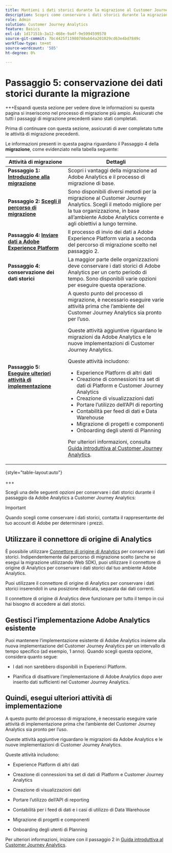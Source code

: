 ```yaml
---
title: Mantieni i dati storici durante la migrazione al Customer Journey Analytics
description: Scopri come conservare i dati storici durante la migrazione al Customer Journey Analytics
role: Admin
solution: Customer Journey Analytics
feature: Basics
exl-id: 1d17151b-3a12-468e-9a4f-9e5994599570
source-git-commit: 7bc4425f11980780ab64a201029cd63e4bd7849c
workflow-type: tm+mt
source-wordcount: '585'
ht-degree: 0%

---
```


# Passaggio 5: conservazione dei dati storici durante la migrazione

+++Espandi questa sezione per vedere dove le informazioni su questa pagina si inseriscono nel processo di migrazione più ampio. Assicurati che tutti i passaggi di migrazione precedenti siano stati completati.

Prima di continuare con questa sezione, assicurati di aver completato tutte le attività di migrazione precedenti.

Le informazioni presenti in questa pagina riguardano il Passaggio 4 della **migrazione**, come evidenziato nella tabella seguente:

| Attività di migrazione | Dettagli |
|---------|----------|
| **Passaggio 1: [Introduzione alla migrazione](/help/getting-started/cja-migration/cja-migration-getstarted.md)** | Scopri i vantaggi della migrazione ad Adobe Analytics e il processo di migrazione di base. |
| **Passaggio 2: [Scegli il percorso di migrazione](/help/getting-started/cja-migration/cja-migration-path.md)** | Sono disponibili diversi metodi per la migrazione al Customer Journey Analytics. Scegli il metodo migliore per la tua organizzazione, in base all’ambiente Adobe Analytics corrente e agli obiettivi a lungo termine. |
| **Passaggio 4: [Inviare dati a Adobe Experience Platform](/help/getting-started/cja-migration/cja-migration-send-to-platform.md)** | Il processo di invio dei dati a Adobe Experience Platform varia a seconda del percorso di migrazione scelto nel passaggio 2. |
| <span class="preview">**Passaggio 4: conservazione dei dati storici**</span> | <span class="preview">La maggior parte delle organizzazioni deve conservare i dati storici di Adobe Analytics per un certo periodo di tempo. Sono disponibili varie opzioni per eseguire questa operazione.</span> |
| **Passaggio 5: [Eseguire ulteriori attività di implementazione](/help/getting-started/cja-getting-started.md)** | A questo punto del processo di migrazione, è necessario eseguire varie attività prima che l’ambiente del Customer Journey Analytics sia pronto per l’uso.<p>Queste attività aggiuntive riguardano le migrazioni da Adobe Analytics e le nuove implementazioni di Customer Journey Analytics.</p><p>Queste attività includono:</p><ul><li>Experience Platform di altri dati</li><li>Creazione di connessioni tra set di dati di Platform e Customer Journey Analytics</li><li>Creazione di visualizzazioni dati</li><li>Portare l’utilizzo dell’API di reporting</li><li>Contabilità per feed di dati e Data Warehouse</li><li>Migrazione di progetti e componenti</li><li>Onboarding degli utenti di Planning</li></ul> <p>Per ulteriori informazioni, consulta [Guida introduttiva al Customer Journey Analytics](/help/getting-started/cja-getting-started.md). |

{style="table-layout:auto"}

+++

Scegli una delle seguenti opzioni per conservare i dati storici durante il passaggio da Adobe Analytics a Customer Journey Analytics:

>[!IMPORTANT]
>
>Quando scegli come conservare i dati storici, contatta il rappresentante del tuo account di Adobe per determinare i prezzi.

## Utilizzare il connettore di origine di Analytics

È possibile utilizzare [Connettore di origine di Analytics](/help/data-ingestion/analytics.md) per conservare i dati storici. Indipendentemente dal percorso di migrazione scelto (anche se esegui la migrazione utilizzando Web SDK), puoi utilizzare il connettore di origine di Analytics per conservare i dati storici dal tuo ambiente Adobe Analytics.

Puoi utilizzare il connettore di origine di Analytics per conservare i dati storici inserendoli in una posizione dedicata, separata dai dati correnti.

Il connettore di origine di Analytics deve funzionare per tutto il tempo in cui hai bisogno di accedere ai dati storici.

<!-- Another possibility in the future: Map historical data in a way that allows you to tie it to your new data.  Possible? Explain -->

## Gestisci l’implementazione Adobe Analytics esistente

Puoi mantenere l’implementazione esistente di Adobe Analytics insieme alla nuova implementazione del Customer Journey Analytics per un intervallo di tempo specifico (ad esempio, 1 anno). Quando scegli questa opzione, considera quanto segue:

* I dati non sarebbero disponibili in Experienci Platform.

* Pianifica di disattivare l’implementazione di Adobe Analytics dopo aver inserito dati sufficienti nel Customer Journey Analytics.

## Quindi, esegui ulteriori attività di implementazione

A questo punto del processo di migrazione, è necessario eseguire varie attività di implementazione prima che l’ambiente del Customer Journey Analytics sia pronto per l’uso.

Queste attività aggiuntive riguardano le migrazioni da Adobe Analytics e le nuove implementazioni di Customer Journey Analytics.

Queste attività includono:

* Experience Platform di altri dati

* Creazione di connessioni tra set di dati di Platform e Customer Journey Analytics

* Creazione di visualizzazioni dati

* Portare l’utilizzo dell’API di reporting

* Contabilità per i feed di dati e i casi di utilizzo di Data Warehouse

* Migrazione di progetti e componenti

* Onboarding degli utenti di Planning

Per ulteriori informazioni, iniziare con il passaggio 2 in [Guida introduttiva al Customer Journey Analytics](/help/getting-started/cja-getting-started.md).
